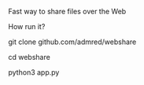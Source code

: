 Fast way to share files over the Web

How run it?

git clone github.com/admred/webshare

cd  webshare

python3 app.py


